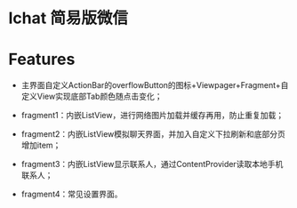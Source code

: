 # Ichat 简易版微信
  
  
# Features
- 主界面自定义ActionBar的overflowButton的图标+Viewpager+Fragment+自定义View实现底部Tab颜色随点击变化；

- fragment1：内嵌ListView，进行网络图片加载并缓存再用，防止重复加载；

- fragment2：内嵌ListView模拟聊天界面，并加入自定义下拉刷新和底部分页增加item；

- fragment3：内嵌ListView显示联系人，通过ContentProvider读取本地手机联系人；

- fragment4：常见设置界面。
